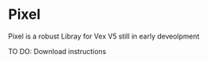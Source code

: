 # Pixel

Pixel is a robust Libray for Vex V5 still in early deveolpment 


TO DO:
Download instructions 

